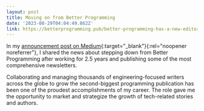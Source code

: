 ```yaml
---
layout: post
title: Moving on from Better Programming
date: '2023-08-29T04:04:49.862Z'
link: https://betterprogramming.pub/better-programming-has-a-new-editor-4f4ee04fa899
---
```


In my [announcement post on Medium](https://betterprogramming.pub/better-programming-has-a-new-editor-4f4ee04fa899){:target="_blank"}{:rel="noopener noreferrer"}, I shared the news about stepping down from Better Programming after working for 2.5 years and publishing some of the most comprehensive newsletters.

Collaborating and managing thousands of engineering-focused writers across the globe to grow the second-biggest programming publication has been one of the proudest accomplishments of my career. The role gave me the opportunity to market and strategize the growth of tech-related stories and authors.